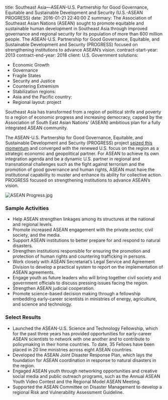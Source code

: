 
title: Southeast Asia—ASEAN-U.S. Partnership for Good Governance, Equitable and Sustainable
  Development and Security (U.S.-ASEAN PROGRESS)
date: 2016-01-21 22:40:00 Z
summary: The Association of Southeast Asian Nations (ASEAN) sought to promote equitable
  and sustainable human development in Southeast Asia through improved governance
  and regional security for its population of more than 600 million people. The ASEAN-U.S.
  Partnership for Good Governance, Equitable, and Sustainable Development and Security
  (PROGRESS) focused on strengthening institutions to advance ASEAN’s vision.
contract-start-year: 2013
contract-end-year: 2018
client: U.S. Government
solutions:
- Economic Growth
- Governance
- Fragile States
- Security and Justice
- Countering Extremism
- Stabilization
regions:
- Asia and the Pacific
country:
- Regional
layout: project


Southeast Asia has transformed from a region of political strife and poverty to a region of economic progress and increasing democracy, capped by the Association of South East Asian Nations’ (ASEAN) ambitious plan for a fully integrated ASEAN community.

The ASEAN-U.S. Partnership for Good Governance, Equitable, and Sustainable Development and Security (PROGRESS) project [seized this momentum](https://asean.usmission.gov/asean-and-u-s-celebrate-ongoing-partnership-at-usaid-progress-event/) and converged with the renewed U.S. focus on the region as a strategic economic and geopolitical partner. For ASEAN to achieve its own integration agenda and be a dynamic U.S. partner in regional and transnational challenges such as the fight against terrorism and the promotion of good governance and human rights, ASEAN must have the institutional capability to muster and enhance its ability for collective action. PROGRESS focused on strengthening institutions to advance ASEAN’s vision.

![ASEAN Progress.jpg](/uploads/ASEAN%20Progress.jpg)

### Sample Activities

* Help ASEAN strengthen linkages among its structures at the national and regional levels.
* Promote increased ASEAN engagement with the private sector, civil society, and the media.
* Support ASEAN institutions to better prepare for and respond to natural disasters.
* Strengthen institutions responsible for ensuring the promotion and protection of human rights and countering trafficking in persons.
* Work closely with ASEAN Secretariat’s Legal Service and Agreement Division to develop a practical system to report on the implementation of ASEAN agreements.
* Engage youth as future leaders who will bring together civil society and government officials to discuss pressing issues facing the region.
* Strengthen ASEAN judicial cooperation.
* Promote science-based decision making through a fellowship embedding early-career scientists in ministries of energy, agriculture, and science and technology.

### Select Results

* Launched the ASEAN-U.S. Science and Technology Fellowship, which for the past three years has provided opportunities for early-career ASEAN scientists to network with one another and to contribute to policymaking in their home countries. To date, 35 Fellows have been placed in 20 line ministries across eight ASEAN countries.
* Developed the ASEAN Joint Disaster Response Plan, which lays the foundation for ASEAN coordination in response to natural disasters in the region.
* Engaged ASEAN youth through networking opportunities and creative social media and public outreach programs, such as the Annual ASEAN Youth Video Contest and the Regional Model ASEAN Meeting.
* Supported the ASEAN Committee on Disaster Management to develop a regional Risk and Vulnerability Assessment Guideline.
